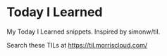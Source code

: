 # Today I Learned

My Today I Learned snippets. Inspired by simonw/til.

Search these TILs at https://til.morriscloud.com/
